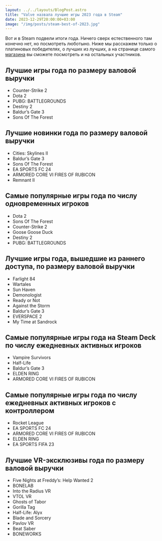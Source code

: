 ```yaml
---
layout: ../../layouts/BlogPost.astro
title: "Valve назвала лучшие игры 2023 года в Steam"
date: 2023-12-29T20:00:00+03:00
image: "/img/posts/steam-best-of-2023.jpg"
---
```


Вот и в Steam подвели итоги года. Ничего сверх естественного там конечно нет, но посмотреть люботыно. Ниже мы расскажем только о платиновых победителях, о лучших из лучших, а на странице самого [магазина](https://store.steampowered.com/sale/BestOf2023?tab=1) вы сможете посмотреть и на остальных участников.

## Лучшие игры года по размеру валовой выручки

-   Counter-Strike 2
-   Dota 2
-   PUBG: BATTLEGROUNDS
-   Destiny 2
-   Baldur’s Gate 3
-   Sons Of The Forest

## Лучшие новинки года по размеру валовой выручки

-   Cities: Skylines II
-   Baldur’s Gate 3
-   Sons Of The Forest
-   EA SPORTS FC 24
-   ARMORED CORE VI FIRES OF RUBICON
-   Remnant II

## Самые популярные игры года по числу одновременных игроков

-   Dota 2
-   Sons Of The Forest
-   Counter-Strike 2
-   Goose Goose Duck
-   Destiny 2
-   PUBG: BATTLEGROUNDS

## Лучшие игры года, вышедшие из раннего доступа, по размеру валовой выручки

-   Farlight 84
-   Wartales
-   Sun Haven
-   Demonologist
-   Ready or Not
-   Against the Storm
-   Baldur’s Gate 3
-   EVERSPACE 2
-   My Time at Sandrock

## Самые популярные игры года на Steam Deck по числу ежедневных активных игроков

-   Vampire Survivors
-   Half-Life
-   Baldur’s Gate 3
-   ELDEN RING
-   ARMORED CORE VI FIRES OF RUBICON

## Самые популярные игры года по числу ежедневных активных игроков с контроллером

-   Rocket League
-   EA SPORTS FC 24
-   ARMORED CORE VI FIRES OF RUBICON
-   ELDEN RING
-   EA SPORTS FIFA 23

## Лучшие VR-эксклюзивы года по размеру валовой выручки

-   Five Nights at Freddy’s: Help Wanted 2
-   BONELAB
-   Into the Radius VR
-   VTOL VR
-   Ghosts of Tabor
-   Gorilla Tag
-   Half-Life: Alyx
-   Blade and Sorcery
-   Pavlov VR
-   Beat Saber
-   BONEWORKS